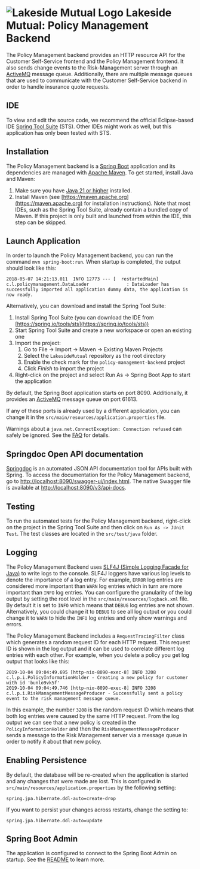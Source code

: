 # ![Lakeside Mutual Logo](../resources/logo-32x32.png) Lakeside Mutual: Policy Management Backend

The Policy Management backend provides an HTTP resource API for the Customer Self-Service frontend and the Policy Management frontend. It also sends change events to
the Risk-Management server through an [ActiveMQ](http://activemq.apache.org/) message queue. Additionally, there are multiple message queues that are used to communicate
with the Customer Self-Service backend in order to handle insurance quote requests.

## IDE

To view and edit the source code, we recommend the official Eclipse-based IDE [Spring Tool Suite](https://spring.io/tools/sts) (STS). Other IDEs might work as well, but this application has only been tested with STS.

## Installation

The Policy Management backend is a [Spring Boot](https://projects.spring.io/spring-boot/) application and its dependencies are managed with [Apache Maven](https://maven.apache.org/). To get started, install Java and Maven:

1. Make sure you have [Java 21 or higher](https://adoptium.net/) installed.
2. Install Maven (see [https://maven.apache.org](https://maven.apache.org) for installation instructions). Note that most IDEs, such as the Spring Tool Suite, already contain a bundled copy of Maven. If this project is only built and launched from within the IDE, this step can be skipped.

## Launch Application

In order to launch the Policy Management backend, you can run the command `mvn spring-boot:run`. When startup is completed, the output should look like this:

```
2018-05-07 14:21:13.011  INFO 12773 --- [  restartedMain] c.l.policymanagement.DataLoader              : DataLoader has successfully imported all application dummy data, the application is now ready.
``` 

Alternatively, you can download and install the Spring Tool Suite:

1. Install Spring Tool Suite (you can download the IDE from [https://spring.io/tools/sts](https://spring.io/tools/sts))
2. Start Spring Tool Suite and create a new workspace or open an existing one
3. Import the project:<br>
      1. Go to File -> Import -> Maven -> Existing Maven Projects
      2. Select the `LakesideMutual` repository as the root directory
      3. Enable the check mark for the `policy-management-backend` project
      4. Click *Finish* to import the project
4. Right-click on the project and select Run As -> Spring Boot App to start the application

By default, the Spring Boot application starts on port 8090. Additionally, it provides an [ActiveMQ](http://activemq.apache.org/) message queue on port 61613.

If any of these ports is already used by a different application, you can change it in the `src/main/resources/application.properties` file.

Warnings about a `java.net.ConnectException: Connection refused` can safely be ignored. See the [FAQ](../FAQ.md#im-getting-a-connection-refused-connect-exception-on-startup) for details.

## Springdoc Open API documentation
[Springdoc](https://springdoc.org/) is an automated JSON API documentation tool for APIs built with Spring.
To access the documentation for the Policy Management backend, go to [http://localhost:8090/swagger-ui/index.html](http://localhost:8090/swagger-ui/index.html). The native Swagger file is available at [http://localhost:8090/v3/api-docs](http://localhost:8090/v3/api-docs).

## Testing
To run the automated tests for the Policy Management backend, right-click on the project in the Spring Tool 
Suite and then click on `Run As -> JUnit Test`. The test classes are located in the `src/test/java` folder.

## Logging
The Policy Management Backend uses [SLF4J (Simple Logging Facade for Java)](https://www.slf4j.org) to write logs to the console. SLF4J loggers have various log levels to denote
the importance of a log entry. For example, `ERROR` log entries are considered more important than `WARN` log entries which in turn are more important than `INFO` log entries.
You can configure the granularity of the log output by setting the root level in the `src/main/resources/logback.xml` file. By default it is set to `INFO` which means
that `DEBUG` log entries are not shown. Alternatively, you could change it to `DEBUG` to see all log output or you could change it to `WARN` to hide the `INFO` log entries
and only show warnings and errors.

The Policy Management Backend includes a `RequestTracingFilter` class which generates a random request ID for each HTTP request. This request ID is shown in the log output and it
can be used to correlate different log entries with each other. For example, when you delete a policy you get log output that looks like this:

```
2019-10-04 09:04:49.695 [http-nio-8090-exec-8] INFO 3208 c.l.p.i.PolicyInformationHolder - Creating a new policy for customer with id 'bunlo9vk5f' 
2019-10-04 09:04:49.746 [http-nio-8090-exec-8] INFO 3208 c.l.p.i.RiskManagementMessageProducer - Successfully sent a policy event to the risk management message queue. 
```

In this example, the number `3208` is the random request ID which means that both log entries were caused by the same HTTP request. From the log output we can see that
a new policy is created in the `PolicyInformationHolder` and then the `RiskManagementMessageProducer` sends a message to the Risk Management server via a message queue
in order to notify it about that new policy.

## Enabling Persistence
By default, the database will be re-created when the application is started and any changes that were made are lost. This is configured in `src/main/resources/application.properties` by the following setting:

```
spring.jpa.hibernate.ddl-auto=create-drop
```
If you want to persist your changes across restarts, change the setting to:
```
spring.jpa.hibernate.ddl-auto=update
```

## Spring Boot Admin
The application is configured to connect to the Spring Boot Admin on startup. See the [README](../spring-boot-admin/README.md#how-it-works) to learn more.